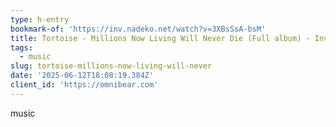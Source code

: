 ```yaml
---
type: h-entry
bookmark-of: 'https://inv.nadeko.net/watch?v=3XBsSsA-bsM'
title: Tortoise - Millions Now Living Will Never Die (Full album) - Invidious
tags:
  - music
slug: tortoise-millions-now-living-will-never
date: '2025-06-12T18:08:19.384Z'
client_id: 'https://omnibear.com'
---
```

music

